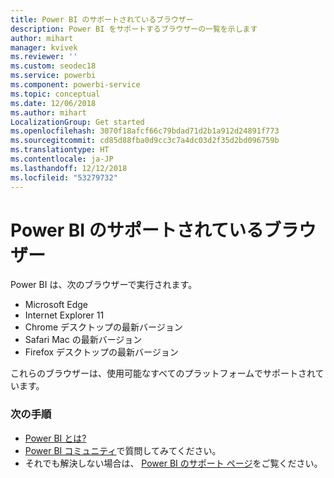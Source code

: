 ```yaml
---
title: Power BI のサポートされているブラウザー
description: Power BI をサポートするブラウザーの一覧を示します
author: mihart
manager: kvivek
ms.reviewer: ''
ms.custom: seodec18
ms.service: powerbi
ms.component: powerbi-service
ms.topic: conceptual
ms.date: 12/06/2018
ms.author: mihart
LocalizationGroup: Get started
ms.openlocfilehash: 3070f18afcf66c79bdad71d2b1a912d24891f773
ms.sourcegitcommit: cd85d88fba0d9cc3c7a4dc03d2f35d2bd096759b
ms.translationtype: HT
ms.contentlocale: ja-JP
ms.lasthandoff: 12/12/2018
ms.locfileid: "53279732"
---
```

# <a name="supported-browsers-for-power-bi"></a>Power BI のサポートされているブラウザー
Power BI は、次のブラウザーで実行されます。

* Microsoft Edge
* Internet Explorer 11
* Chrome デスクトップの最新バージョン
* Safari Mac の最新バージョン
* Firefox デスクトップの最新バージョン

これらのブラウザーは、使用可能なすべてのプラットフォームでサポートされています。

### <a name="next-steps"></a>次の手順
* [Power BI とは?](../power-bi-overview.md)
* [Power BI コミュニティ](http://community.powerbi.com/)で質問してみてください。
* それでも解決しない場合は、 [Power BI のサポート ページ](https://powerbi.microsoft.com/support/)をご覧ください。


